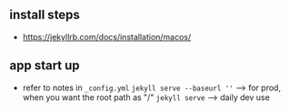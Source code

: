 
## install steps
- https://jekyllrb.com/docs/installation/macos/


## app start up
- refer to notes in `_config.yml`
  `jekyll serve --baseurl ''` --> for prod, when you want the root path as "/"
  `jekyll serve` --> daily dev use
